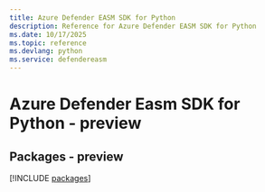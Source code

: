 ```yaml
---
title: Azure Defender EASM SDK for Python
description: Reference for Azure Defender EASM SDK for Python
ms.date: 10/17/2025
ms.topic: reference
ms.devlang: python
ms.service: defendereasm
---
```

# Azure Defender Easm SDK for Python - preview
## Packages - preview
[!INCLUDE [packages](defender-easm-index.md)]
